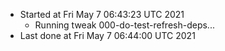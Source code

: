   - Started at Fri May  7 06:43:23 UTC 2021
    - Running tweak 000-do-test-refresh-deps...
  - Last done at Fri May  7 06:44:00 UTC 2021
